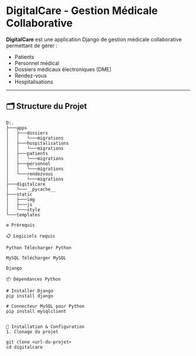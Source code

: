 # DigitalCare - Gestion Médicale Collaborative

**DigitalCare** est une application Django de gestion médicale collaborative permettant de gérer :
- Patients
- Personnel médical
- Dossiers médicaux électroniques (DME)
- Rendez-vous
- Hospitalisations

---

## 🗂 Structure du Projet

```text
D:.
├───apps
│   ├───dossiers
│   │   └───migrations
│   ├───hospitalisations
│   │   └───migrations
│   ├───patients
│   │   └───migrations
│   ├───personnel
│   │   └───migrations
│   └───rendezvous
│       └───migrations
├───digitalcare
│   └───__pycache__
├───static
│   ├───img
│   ├───js
│   └───style
└───templates

⚙️ Prérequis

📋 Logiciels requis

Python Télécharger Python

MySQL Télécharger MySQL

Django

📦 Dépendances Python
 
# Installer Django
pip install django

# Connecteur MySQL pour Python
pip install mysqlclient


🚀 Installation & Configuration
1. Clonage du projet
 
git clone <url-du-projet>
cd digitalcare